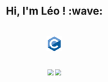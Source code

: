 <h1 align="center">Hi, I'm Léo ! :wave:</h1>

<br />

<p align="center">
  <img height="40" src="https://raw.githubusercontent.com/devicons/devicon/master/icons/c/c-original.svg" title="C" />
</p>

<br />

<p align="center">
  <img height="160" src="https://github-readme-stats.vercel.app/api?username=pixelum42&theme=dracula&count_private=true&include_all_commits=true&show_icons=true&hide_border=true&custom_title=Statistiques" />
  <img height="160" src="https://github-readme-stats.vercel.app/api/top-langs/?username=pixelum42&layout=compact&theme=dracula&hide_border=true&count_private=true" />
</p>
